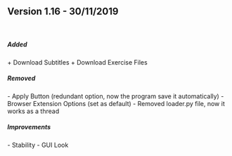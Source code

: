 

<h2>Version 1.16 - 30/11/2019</h2><br>

<h5>Added</h5>
  + Download Subtitles
  + Download Exercise Files
  
 <h5>Removed</h5>
  - Apply Button (redundant option, now the program save it automatically)
  - Browser Extension Options (set as default)
  - Removed loader.py file, now it works as a thread 
  
 <h5>Improvements</h5>
  - Stability
  - GUI Look